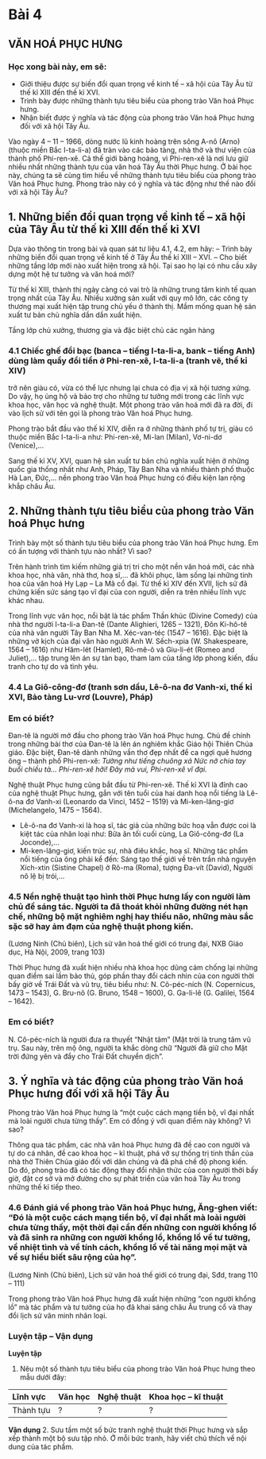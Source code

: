 # Bài 4
## VĂN HOÁ PHỤC HƯNG

### Học xong bài này, em sẽ:
*   Giới thiệu được sự biến đổi quan trọng về kinh tế – xã hội của Tây Âu từ thế kỉ XIII đến thế kỉ XVI.
*   Trình bày được những thành tựu tiêu biểu của phong trào Văn hoá Phục hưng.
*   Nhận biết được ý nghĩa và tác động của phong trào Văn hoá Phục hưng đối với xã hội Tây Âu.

Vào ngày 4 – 11 – 1966, dòng nước lũ kinh hoàng trên sông A-nô (Arno) (thuộc miền Bắc I-ta-li-a) đã tràn vào các bảo tàng, nhà thờ và thư viện của thành phố Phi-ren-xê. Cả thế giới bàng hoàng, vì Phi-ren-xê là nơi lưu giữ nhiều nhất những thành tựu của văn hoá Tây Âu thời Phục hưng. Ở bài học này, chúng ta sẽ cùng tìm hiểu về những thành tựu tiêu biểu của phong trào Văn hoá Phục hưng. Phong trào này có ý nghĩa và tác động như thế nào đối với xã hội Tây Âu?

## 1. Những biến đổi quan trọng về kinh tế – xã hội của Tây Âu từ thế kỉ XIII đến thế kỉ XVI

Dựa vào thông tin trong bài và quan sát tư liệu 4.1, 4.2, em hãy:
– Trình bày những biến đổi quan trọng về kinh tế ở Tây Âu thế kỉ XIII – XVI.
– Cho biết những tầng lớp mới nào xuất hiện trong xã hội. Tại sao họ lại có nhu cầu xây dựng một hệ tư tưởng và văn hoá mới?

Từ thế kỉ XIII, thành thị ngày càng có vai trò là những trung tâm kinh tế quan trọng nhất của Tây Âu. Nhiều xưởng sản xuất với quy mô lớn, các công ty thương mại xuất hiện tập trung chủ yếu ở thành thị. Mầm mống quan hệ sản xuất tư bản chủ nghĩa dần dần xuất hiện.

Tầng lớp chủ xưởng, thương gia và đặc biệt chủ các ngân hàng

### 4.1 Chiếc ghế đổi bạc (banca – tiếng I-ta-li-a, bank – tiếng Anh) dùng làm quầy đổi tiền ở Phi-ren-xê, I-ta-li-a (tranh vẽ, thế kỉ XIV)

trở nên giàu có, vừa có thể lực nhưng lại chưa có địa vị xã hội tương xứng. Do vậy, họ ủng hộ và bảo trợ cho những tư tưởng mới trong các lĩnh vực khoa học, văn học và nghệ thuật. Một phong trào văn hoá mới đã ra đời, đi vào lịch sử với tên gọi là phong trào Văn hoá Phục hưng.

Phong trào bắt đầu vào thế kỉ XIV, diễn ra ở những thành phố tự trị, giàu có thuộc miền Bắc I-ta-li-a như: Phi-ren-xê, Mi-lan (Milan), Vơ-ni-dơ (Venice),...

Sang thế kỉ XV, XVI, quan hệ sản xuất tư bản chủ nghĩa xuất hiện ở những quốc gia thống nhất như Anh, Pháp, Tây Ban Nha và nhiều thành phố thuộc Hà Lan, Đức,... nền phong trào Văn hoá Phục hưng có điều kiện lan rộng khắp châu Âu.

## 2. Những thành tựu tiêu biểu của phong trào Văn hoá Phục hưng

Trình bày một số thành tựu tiêu biểu của phong trào Văn hoá Phục hưng. Em có ấn tượng với thành tựu nào nhất? Vì sao?

Trên hành trình tìm kiếm những giá trị tri cho một nền văn hoá mới, các nhà khoa học, nhà văn, nhà thơ, hoạ sĩ,... đã khôi phục, làm sống lại những tinh hoa của văn hoá Hy Lạp – La Mã cổ đại. Từ thế kỉ XIV đến XVII, lịch sử đã chứng kiến sức sáng tạo vĩ đại của con người, diễn ra trên nhiều lĩnh vực khác nhau.

Trong lĩnh vực văn học, nổi bật là tác phẩm Thần khúc (Divine Comedy) của nhà thơ người I-ta-li-a Đan-tê (Dante Alighieri, 1265 – 1321), Đôn Ki-hô-tê của nhà văn người Tây Ban Nha M. Xéc-van-téc (1547 – 1616). Đặc biệt là những vở kịch của đại văn hào người Anh W. Sếch-xpia (W. Shakespeare, 1564 – 1616) như Hăm-lét (Hamlet), Rô-mê-ô và Giu-li-ét (Romeo and Juliet),... tập trung lên án sự tàn bạo, tham lam của tầng lớp phong kiến, đấu tranh cho tự do và tình yêu.

### 4.4 La Giô-công-đơ (tranh sơn dầu, Lê-ô-na đơ Vanh-xi, thế kỉ XVI, Bảo tàng Lu-vrơ (Louvre), Pháp)

### Em có biết?

Đan-tê là người mở đầu cho phong trào Văn hoá Phục hưng. Chủ đề chính trong những bài thơ của Đan-tê là lên án nghiêm khắc Giáo hội Thiên Chúa giáo. Đặc biệt, Đan-tê dành những vần thơ đẹp nhất để ca ngợi quê hương ông – thành phố Phi-ren-xê:
*Tường như tiếng chuông xả*
*Nức nở chia tay buổi chiều tà...*
*Phi-ren-xê hỡi!*
*Đây mà vui, Phi-ren-xê vĩ đại.*

Nghệ thuật Phục hưng cũng bắt đầu từ Phi-ren-xê. Thế kỉ XVI là đỉnh cao của nghệ thuật Phục hưng, gắn với tên tuổi của hai danh hoạ nổi tiếng là Lê-ô-na đơ Vanh-xi (Leonardo da Vinci, 1452 – 1519) và Mi-ken-lăng-giơ (Michelangelo, 1475 – 1564).
*   Lê-ô-na đơ Vanh-xi là hoạ sĩ, tác giả của những bức hoạ vẫn được coi là kiệt tác của nhân loại như: Bữa ăn tối cuối cùng, La Giô-công-đơ (La Joconde),...
*   Mi-ken-lăng-giơ, kiến trúc sư, nhà điêu khắc, hoạ sĩ. Những tác phẩm nổi tiếng của ông phải kể đến: Sáng tạo thế giới về trên trần nhà nguyện Xích-xtin (Sistine Chapel) ở Rô-ma (Roma), tượng Đa-vít (David), Người nô lệ bị trói,...

### 4.5 Nền nghệ thuật tạo hình thời Phục hưng lấy con người làm chủ đề sáng tác. Người ta đã thoát khỏi những đường nét hạn chế, những bộ mặt nghiêm nghị hay thiếu não, những màu sắc sặc sỡ hay ảm đạm của nghệ thuật phong kiến.
(Lương Ninh (Chủ biên), Lịch sử văn hoá thế giới có trung đại, NXB Giáo dục, Hà Nội, 2009, trang 103)

Thời Phục hưng đã xuất hiện nhiều nhà khoa học dũng cảm chống lại những quan điểm sai lầm bảo thủ, góp phần thay đổi cách nhìn của con người thời bấy giờ về Trái Đất và vũ trụ, tiêu biểu như: N. Cô-péc-ních (N. Copernicus, 1473 – 1543), G. Bru-nô (G. Bruno, 1548 – 1600), G. Ga-li-lê (G. Galilei, 1564 – 1642).

### Em có biết?

N. Cô-péc-ních là người đưa ra thuyết “Nhật tâm” (Mặt trời là trung tâm vũ trụ. Sau này, trên mộ ông, người ta khắc dòng chữ “Người đã giữ cho Mặt trời đứng yên và đẩy cho Trái Đất chuyển dịch”.

## 3. Ý nghĩa và tác động của phong trào Văn hoá Phục hưng đối với xã hội Tây Âu

Phong trào Văn hoá Phục hưng là “một cuộc cách mạng tiền bộ, vĩ đại nhất mà loài người chưa từng thấy”. Em có đồng ý với quan điểm này không? Vì sao?

Thông qua tác phẩm, các nhà văn hoá Phục hưng đã đề cao con người và tự do cá nhân, đề cao khoa học – kĩ thuật, phá vỡ sự thống trị tinh thần của nhà thờ Thiên Chúa giáo đối với dân chúng và đã phá chế độ phong kiến. Do đó, phong trào đã có tác động thay đổi nhận thức của con người thời bấy giờ, đặt cơ sở và mở đường cho sự phát triển của văn hoá Tây Âu trong những thế kỉ tiếp theo.

### 4.6 Đánh giá về phong trào Văn hoá Phục hưng, Ăng-ghen viết: “Đó là một cuộc cách mạng tiền bộ, vĩ đại nhất mà loài người chưa từng thấy, một thời đại cần đến những con người khổng lồ và đã sinh ra những con người khổng lồ, khổng lồ về tư tưởng, về nhiệt tình và về tính cách, khổng lồ về tài năng mọi mặt và về sự hiểu biết sâu rộng của họ”.
(Lương Ninh (Chủ biên), Lịch sử văn hoá thế giới có trung đại, Sđd, trang 110 – 111)

Trong phong trào Văn hoá Phục hưng đã xuất hiện những “con người khổng lồ” mà tác phẩm và tư tưởng của họ đã khai sáng châu Âu trung cổ và thay đổi lịch sử văn minh nhân loại.

### Luyện tập – Vận dụng

**Luyện tập**
1. Nêu một số thành tựu tiêu biểu của phong trào Văn hoá Phục hưng theo mẫu dưới đây:

| Lĩnh vực | Văn học | Nghệ thuật | Khoa học – kĩ thuật |
| :------- | :------ | :---------- | :------------------ |
| Thành tựu | ?       | ?           | ?                   |

**Vận dụng**
2. Sưu tầm một số bức tranh nghệ thuật thời Phục hưng và sắp xếp thành một bộ sưu tập nhỏ. Ở mỗi bức tranh, hãy viết chú thích về nội dung của tác phẩm.

